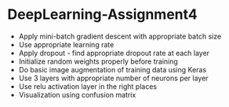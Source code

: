 # DeepLearning-Assignment4
- Apply mini-batch gradient descent with appropriate batch size
- Use appropriate learning rate
- Apply dropout - find appropriate dropout rate at each layer
- Initialize random weights properly before training
- Do basic image augmentation of training data using Keras
- Use 3 layers with appropriate number of neurons per layer
- Use relu activation layer in the right places
- Visualization using confusion matrix
